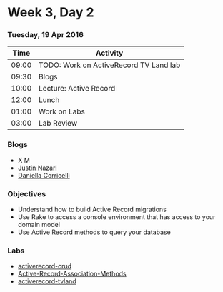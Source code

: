 # Week 3, Day 2

### Tuesday, 19 Apr 2016

| Time | Activity |
| --- | --- |
| 09:00 | TODO: Work on ActiveRecord TV Land lab |
| 09:30 | Blogs |
| 10:00 | Lecture: Active Record |
| 12:00 | Lunch |
| 01:00 | Work on Labs |
| 03:00 | Lab Review |

### Blogs

- X M
- [Justin Nazari](https://medium.com/@JustinNazari)
- [Daniella Corricelli](http://codewithd.tumblr.com/)

### Objectives

- Understand how to build Active Record migrations 
- Use Rake to access a console environment that has access to your domain model 
- Use Active Record methods to query your database 

### Labs

- [activerecord-crud](http://www.github.com/learn-co-students/activerecord-crud-web-0416)
- [Active-Record-Association-Methods](http://www.github.com/learn-co-students/Active-Record-Association-Methods-web-0416)
- [activerecord-tvland](http://www.github.com/learn-co-students/activerecord-tvland-web-0416)

